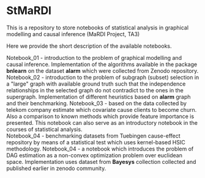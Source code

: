 # StMaRDI
This is a repository to store notebooks of statistical analysis in graphical modelling and causal inference (MaRDI Project, TA3)

Here we provide the short description of the available notebooks. 

Notebook_01 - introduction to the problem of graphical modelling and causal inference. Implementation of the algorithms available in the package __bnlearn__ on the dataset __alarm__ which were collected from Zenodo repository.  
Notebook_02 - introduction to the problem of subgraph (subset) selection in a "large" graph with available ground truth such that the independence relationships in the selected graph do not contradict to the ones in the supergraph. Implementation of different heuristics based on __alarm__ graph and their benchmarking. 
Notebook_03 - based on the data collected by telekom company estimate which covariate cause clients to become churn. Also a comparison to known methods which provide feature importance is presented. This notebook can also serve as an introductory notebook in the courses of statistical analysis.  
Notebook_04 - benchmarking datasets from Tuebingen cause-effect repository by means of a statistical test which uses kernel-based HSIC methodology. 
Notebook_04 - a notebook which introduces the problem of DAG estimation as a non-convex optimization problem over euclidean space. Implementation uses dataset from __Bayesys__ collection collected and published earlier in zenodo community.  

